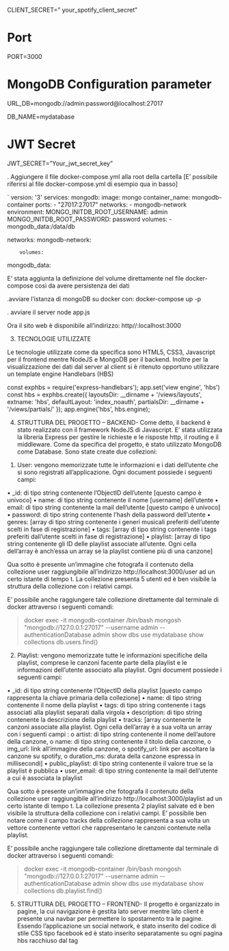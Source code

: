 
CLIENT_SECRET=” your_spotify_client_secret”
# Port
PORT=3000
# MongoDB Configuration parameter
URL_DB=mongodb://admin:password@localhost:27017

DB_NAME=mydatabase
# JWT Secret
JWT_SECRET=”Your_jwt_secret_key”


. Aggiungere il file docker-compose.yml alla root della cartella [E’ possibile riferirsi al file docker-compose.yml di esempio qua in basso]

`
version: '3'
services:
  		mongodb:
    		image: mongo
    		container_name: mongodb-container
    		ports:
      		- "27017:27017"
    		networks:
      		- mongodb-network
    		environment:
      		MONGO_INITDB_ROOT_USERNAME: admin
      		MONGO_INITDB_ROOT_PASSWORD: password
		volumes:
      		- mongodb_data:/data/db  

networks:
  			mongodb-network:

		volumes:
mongodb_data:   

E’ stata aggiunta la definizione del volume direttamente nel file docker-compose così da avere persistenza dei dati

.avviare l’istanza di mongoDB su docker con:
	docker-compose up -p

. avviare il server
node app.js

Ora il sito web è disponibile all’indirizzo:
http//:localhost:3000


3. TECNOLOGIE UTILIZZATE

Le tecnologie utilizzate come da specifica sono HTML5, CSS3, Javascript per il frontend mentre NodeJS e MongoDB per il backend.
Inoltre per la visualizzazione dei dati dal server al client si è ritenuto opportuno utilizzare un template engine Handlebars (HBS)

const exphbs = require('express-handlebars');
app.set('view engine', 'hbs')
const hbs = exphbs.create({
    layoutsDir: __dirname + '/views/layouts',
    extname: 'hbs',
    defaultLayout: 'index_noauth',
    partialsDir: __dirname + '/views/partials/'
});
app.engine('hbs', hbs.engine);


4. STRUTTURA DEL PROGETTO – BACKEND-
Come detto, il backend è stato realizzato con il framework NodeJS di Javascript. E’ stata utilizzata la libreria Express per gestire le richieste e le risposte http, il routing e il middleware.
Come da specifica del progetto, è stato utilizzato MongoDB come Database. 
Sono state create due collezioni:

1)	User:
vengono memorizzate tutte le informazioni e i dati dell’utente che si sono registrati all’applicazione. Ogni document possiede i seguenti campi:

•	_id: di tipo string contenente l’ObjectID dell’utente [questo campo è univoco]
•	name: di tipo string contenente il nome [username] dell’utente
•	email: di tipo string contenente la mail dell’utente [questo campo è univoco]
•	password: di tipo string contenente l’hash della password dell’utente
•	genres: [array di tipo string contenente i generi musicali preferiti dell’utente scelti in fase di registrazione]
•	tags: [array di tipo string contenente i tags preferiti dall’utente scelti in fase di registrazione]
•	playlist: [array di tipo string contenente gli ID delle playlist associate all’utente. Ogni cella dell’array è anch’essa un array se la playlist contiene più di una canzone]

Qua sotto è presente un’immagine che fotografa il contenuto della collezione user  raggiungibile all’indirizzo http://localhost:3000/user  ad un certo istante di tempo t. 
La collezione presenta 5 utenti ed è ben visibile la struttura della collezione con i relativi campi. 
 
E’ possibile anche raggiungere tale collezione direttamente dal terminale di docker attraverso i seguenti comandi:
> docker exec -it mongodb-container /bin/bash
> mongosh "mongodb://127.0.0.1:27017" --username admin --authenticationDatabase admin
> show dbs
> use mydatabase
> show collections
> db.users.find()

2)	Playlist:
vengono memorizzate tutte le informazioni specifiche della playlist, comprese le canzoni facente parte della playlist e le informazioni dell’utente associato alla playlist.
Ogni document possiede i seguenti campi: 

•	_id: di tipo string contenente l’ObjectID della playlist [questo campo rappresenta la chiave primaria della collezione]
•	name: di tipo string contenente il nome della playlist
•	tags: di tipo string contenente i tags associati alla playlist separati dalla virgola
•	description: di tipo string contenente la descrizione della playlist
•	tracks: [array contenente le canzoni associate alla playlist. Ogni cella dell’array è a sua volta un array con i seguenti campi :
o	artist: di tipo string contenente il nome dell’autore della canzone,
o	name: di tipo string contenente il titolo della canzone,
o	img_url: link all’immagine della canzone,
o	spotify_url: link per ascoltare la canzone su spotify, 
o	duration_ms: durata della canzone espressa in millisecondi]
•	public_playlist:  di tipo string contenente il valore true se la playlist è pubblica 
•	user_email: di tipo string contenente la mail dell’utente a cui è associata la playlist

Qua sotto è presente un’immagine che fotografa il contenuto della collezione user  raggiungibile all’indirizzo http://localhost:3000/playlist  ad un certo istante di tempo t. 
La collezione presenta 2 playlist salvate ed è ben visibile la struttura della collezione con i relativi campi. E’ possibile ben notare come il campo tracks della collezione rappresenta a sua volta un vettore contenente vettori che rappresentano le canzoni contenute nella playlist.
 
E’ possibile anche raggiungere tale collezione direttamente dal terminale di docker attraverso i seguenti comandi:
> docker exec -it mongodb-container /bin/bash
> mongosh "mongodb://127.0.0.1:27017" --username admin --authenticationDatabase admin
> show dbs
> use mydatabase
> show collections
> db.playlist.find()

5. STRUTTURA DEL PROGETTO – FRONTEND-
Il progetto è organizzato in pagine, la cui navigazione è gestita lato server mentre lato client è presente una navbar per permettere lo spostamento tra le pagine.
Essendo l’applicazione un social network, è stato inserito del codice di stile CSS tipo facebook ed è stato inserito separatamente su ogni pagina hbs racchiuso dal tag <style>.
Ogni pagina viene popolata dinamicamente.
All’interno del progetto sono presenti le seguenti pagine:
1)	/home.hbs: Pagina iniziale dove è possibile cercare le playlist pubbliche e visualizzarle in stile card.
2)	/login.hbs : Pagina dove è possibile loggarsi all’applicazione.
3)	/playlist.hbs: Pagina dove è possibile creare una playlist ed aggiungere una canzone ad una playlist già esistente.
4)	/profilo.hbs: Pagina dove è possibile gestire le informazioni dell’utente. E’ possibile inoltre modificare tali informazioni e cancellare il proprio account.
5)	/register.hbs: Pagina dove è possibile creare un account.
All’interno delle pagine sono state inserite anche le relative funzioni javascript all’interno del tag <script>

6. SCELTE IMPLEMENTATIVE
1)	Si è scelto di salvare le informazioni dell’utente uno volta che ha fatto il login nei cookies cosi da facilitare in un secondo momento il loro prelievo e poterli poi usare direttamente nella sessione. Ciò ha parecchi vantaggi come:
a.	Persistenza della sessione: Utilizzare i cookie consente di mantenere la sessione dell'utente attiva anche dopo che ha chiuso il browser o ha navigato via dalla pagina. Questo significa che l'utente non deve eseguire nuovamente l'accesso ogni volta che visita il sito web.
b.	Personalizzazione dell'esperienza utente: I cookie possono anche essere utilizzati per memorizzare preferenze utente e altre informazioni personalizzate, migliorando così l'esperienza dell'utente sul sito.
c.	Supporto per l'autenticazione multipla: L'uso dei cookie può semplificare il processo di autenticazione nei sistemi in cui un utente può accedere da più dispositivi o browser, senza richiedere che l'utente inserisca le credenziali più volte.
Tuttavia, sono presenti anche dei rischi associati alla memorizzazione dei dati di login nei cookie, come ad esempio:
a.	Sicurezza: I cookie possono essere soggetti a furti o attacchi di tipo "cookie hijacking" se non vengono gestiti correttamente. Le informazioni sensibili, come le credenziali di accesso, devono essere crittografate e protette adeguatamente.
b.	Privacy: Memorizzare le credenziali di accesso nei cookie può sollevare preoccupazioni sulla privacy degli utenti, specialmente se i cookie non vengono gestiti correttamente o se vengono utilizzati per tracciare il comportamento dell'utente senza il loro consenso.
 I dati salvati nei cookies sono:
o	il jwt token [JWT token]
o	l’user id [ID]
o	il nome utente [name]
o	la mail dell’utente [email]
o	i generi preferiti dell’utente [genres]
o	il client spotify ID [spotify_client_id]
o	il client spotify secret ID [spotify_client_secret] 
E’ stata fatta questa scelta per una praticità di programmazione e per avere facilmente accesso a tali informazioni.

2)	Sono stati inseriti controlli sulla password al momento della registrazione. I controlli sono effettuati sia sulla complessità (deve possedere lettere minuscole e lettere maiuscole) che sulla lunghezza (almeno8 caratteri).
3)	Sono stati inseriti controlli sulla validità dell’indirizzo email al momento della registrazione. La email deve essere una mail valida.

4)	Si è scelto di usare la libreria bcrypt per l’hashing della password.
La libreria bcrypt è una libreria per la crittografia utilizzata principalmente per l'hashing sicuro delle password. Essa fornisce un modo sicuro e robusto per proteggere le password all'interno delle applicazioni.
I punti di forza della libreria riguardano:
a.	Hashing sicuro delle password: bcrypt prende una password in chiaro e la trasforma in un hash crittograficamente sicuro utilizzando un algoritmo di hashing sicuro. L'hash risultante è una stringa di caratteri casuale e univoca che rappresenta in modo univoco la password originale.
b.	Salting delle password: Bcrypt incorpora automaticamente il concetto di "salt" nelle sue operazioni di hashing. Il salt è una stringa casuale che viene concatenata alla password prima dell'hashing. Questo rende ogni hash unico anche per le password uguali, aumentando la sicurezza complessiva del sistema.
c.	Costi di calcolo configurabili: Bcrypt permette di configurare il numero di "rounds" (giri) dell'algoritmo di hashing. Più alto è il numero di giri, maggiore è il tempo necessario per calcolare l'hash di una password. Questo rende più difficile per gli attaccanti eseguire attacchi di forza bruta o di dizionario sulle password.
d.	Verifica delle password: Bcrypt fornisce anche una funzione per la verifica delle password. Prende una password in chiaro e l'hash memorizzato nel database e determina se corrispondono. Questo è cruciale per il processo di autenticazione degli utenti, poiché consente di verificare se la password fornita è corretta senza mai memorizzare la password stessa in chiaro.
In fase di registrazione, la password dell’utente è stata hashata nel seguente modo:
const hashedPassword = await bcrypt.hash(password, saltRounds);
o	Salt: rappresenta il numero di giri per la generazione del salt. Il salt è una stringa casuale che viene combinata con la password dell’utente per creare l’hash.
	Questo passo è fondamentale per prevenire attacchi con dizionario e attacchi di tipi rainbow table che sono tecniche utilizzate per decifrare l’hash.
	E’ stato scelto di usare un numero di giri per la generazione del salt pari a 10.
o	Hashing: Dopo aver generato il salt, la password viene effettivamente hashata combinandola con il salt. L’hash risultate viene poi salvato nel campo del password del nuovo utente creato e salvata nel database.

5)	E’ stato scelto di utilizzare un motore di visualizzazione diverso rispetto all’HTML classico del DOM bensì Handlebars. 
Handlebars è un motore di visualizzazione molto comune  nello sviluppo di applicazioni web perché semplifica e velocizza la fase di sviluppo. Inoltre ha ulteriori vantaggi per quanto riguarda la manutenzione del codice.

7. FUTURI SVILUPPI
I futuri sviluppi dell’app sono molteplici e potrebbero essere quelli di:
1)	implementare la ricerca di canzoni all’interno della playlist
2)	migliorare lo stile CSS delle varie pagine
3)	migliorare i messaggi di errore
4)	…
